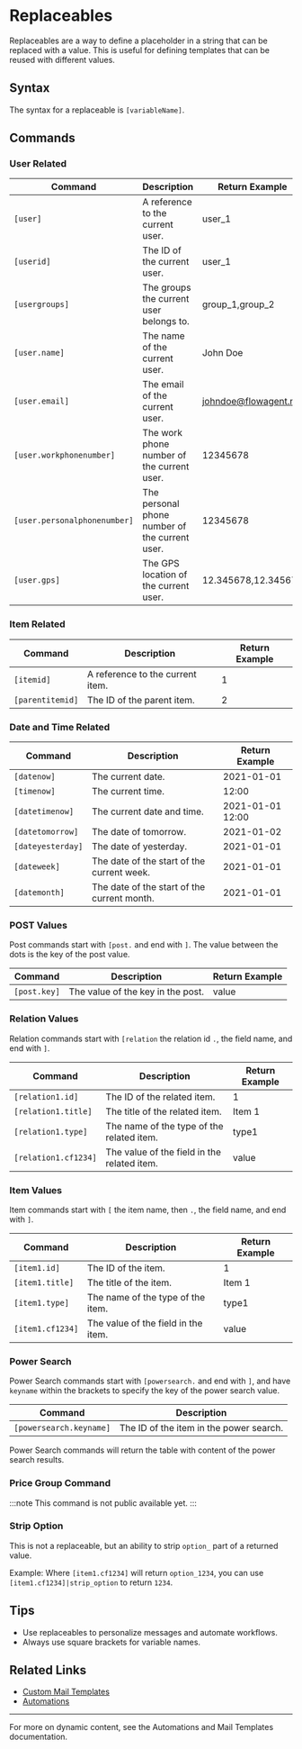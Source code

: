 # Replaceables

Replaceables are a way to define a placeholder in a string that can be replaced with a value. This is useful for defining templates that can be reused with different values.

## Syntax
The syntax for a replaceable is `[variableName]`.

## Commands

### User Related
| Command | Description | Return Example |
|---------|-------------|--------------|
| `[user]` | A reference to the current user. | user_1 |
| `[userid]` | The ID of the current user. | user_1 |
| `[usergroups]` | The groups the current user belongs to. | group_1,group_2 |
| `[user.name]` | The name of the current user. | John Doe |
| `[user.email]` | The email of the current user. | johndoe@flowagent.nu |
| `[user.workphonenumber]` | The work phone number of the current user. | 12345678 |
| `[user.personalphonenumber]` | The personal phone number of the current user. | 12345678 |
| `[user.gps]` | The GPS location of the current user. | 12.345678,12.345678 |

### Item Related
| Command | Description | Return Example |
|---------|-------------|--------------|
| `[itemid]` | A reference to the current item. | 1 |
| `[parentitemid]` | The ID of the parent item. | 2 |

### Date and Time Related
| Command | Description | Return Example |
|---------|-------------|--------------|
| `[datenow]` | The current date. | 2021-01-01 |
| `[timenow]` | The current time. | 12:00 |
| `[datetimenow]` | The current date and time. | 2021-01-01 12:00 |
| `[datetomorrow]` | The date of tomorrow. | 2021-01-02 |
| `[dateyesterday]` | The date of yesterday. | 2021-01-01 |
| `[dateweek]` | The date of the start of the current week. | 2021-01-01 |
| `[datemonth]` | The date of the start of the current month. | 2021-01-01 |

### POST Values
Post commands start with `[post.` and end with `]`. The value between the dots is the key of the post value.

| Command | Description | Return Example |
|---------|-------------|--------------|
| `[post.key]` | The value of the key in the post. | value |

### Relation Values
Relation commands start with `[relation` the relation id `.`, the field name, and end with `]`.

| Command | Description | Return Example |
|---------|-------------|--------------|
| `[relation1.id]` | The ID of the related item. | 1 |
| `[relation1.title]` | The title of the related item. | Item 1 |
| `[relation1.type]` | The name of the type of the related item. | type1 |
| `[relation1.cf1234]` | The value of the field in the related item. | value |

### Item Values
Item commands start with `[` the item name, then `.`, the field name, and end with `]`.

| Command | Description | Return Example |
|---------|-------------|--------------|
| `[item1.id]` | The ID of the item. | 1 |
| `[item1.title]` | The title of the item. | Item 1 |
| `[item1.type]` | The name of the type of the item. | type1 |
| `[item1.cf1234]` | The value of the field in the item. | value |

### Power Search
Power Search commands start with `[powersearch.` and end with `]`, and have `keyname` within the brackets to specify the key of the power search value.

| Command | Description |
|---------|-------------|
| `[powersearch.keyname]` | The ID of the item in the power search. |

Power Search commands will return the table with content of the power search results.

### Price Group Command
:::note
This command is not public available yet.
:::

### Strip Option
This is not a replaceable, but an ability to strip `option_` part of a returned value.

Example: Where `[item1.cf1234]` will return `option_1234`, you can use `[item1.cf1234]|strip_option` to return `1234`.

## Tips
- Use replaceables to personalize messages and automate workflows.
- Always use square brackets for variable names.

## Related Links
- [Custom Mail Templates](custom-mail-templates.md)
- [Automations](../sites/automations.md)

---

For more on dynamic content, see the Automations and Mail Templates documentation.
